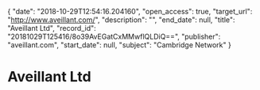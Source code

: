 {
  "date": "2018-10-29T12:54:16.204160", 
  "open_access": true, 
  "target_url": "http://www.aveillant.com/", 
  "description": "", 
  "end_date": null, 
  "title": "Aveillant Ltd", 
  "record_id": "20181029T125416/8o39AvEGatCxMMwflQLDiQ==", 
  "publisher": "aveillant.com", 
  "start_date": null, 
  "subject": "Cambridge Network"
}

# Aveillant Ltd

